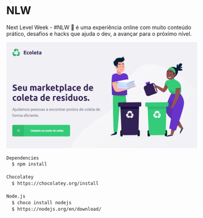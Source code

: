 # NLW
Next Level Week - #NLW 🚀 é uma experiência online com muito conteúdo prático, desafios e hacks que ajuda o dev, a avançar para o próximo nível.

<img src="./Ecoleta1.png" width="800">



```sh
Dependencies
  $ npm install
  
Chocolatey
  $ https://chocolatey.org/install

Node.js
  $ choco install nodejs
  $ https://nodejs.org/en/download/
  
```
